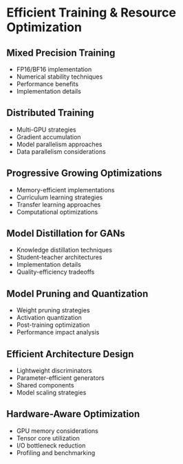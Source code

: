 # Efficient Training & Resource Optimization

## Mixed Precision Training
- FP16/BF16 implementation
- Numerical stability techniques
- Performance benefits
- Implementation details

## Distributed Training
- Multi-GPU strategies
- Gradient accumulation
- Model parallelism approaches
- Data parallelism considerations

## Progressive Growing Optimizations
- Memory-efficient implementations
- Curriculum learning strategies
- Transfer learning approaches
- Computational optimizations

## Model Distillation for GANs
- Knowledge distillation techniques
- Student-teacher architectures
- Implementation details
- Quality-efficiency tradeoffs

## Model Pruning and Quantization
- Weight pruning strategies
- Activation quantization
- Post-training optimization
- Performance impact analysis

## Efficient Architecture Design
- Lightweight discriminators
- Parameter-efficient generators
- Shared components
- Model scaling strategies

## Hardware-Aware Optimization
- GPU memory considerations
- Tensor core utilization
- I/O bottleneck reduction
- Profiling and benchmarking
